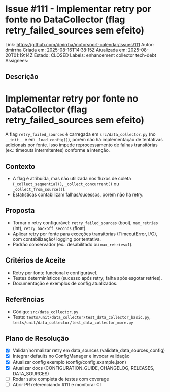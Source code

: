 # Issue #111 - Implementar retry por fonte no DataCollector (flag retry_failed_sources sem efeito)
Link: https://github.com/dmirrha/motorsport-calendar/issues/111
Autor: dmirrha
Criada em: 2025-08-16T14:38:15Z
Atualizada em: 2025-08-20T01:19:14Z
Estado: CLOSED
Labels: enhancement collector tech-debt 
Assignees: 

## Descrição
# Implementar retry por fonte no DataCollector (flag retry_failed_sources sem efeito)

A flag `retry_failed_sources` é carregada em `src/data_collector.py` (no `__init__` e em `_load_config()`), porém não há implementação de tentativas adicionais por fonte. Isso impede reprocessamento de falhas transitórias (ex.: timeouts intermitentes) conforme a intenção.

## Contexto
- A flag é atribuída, mas não utilizada nos fluxos de coleta (`_collect_sequential()`, `_collect_concurrent()` ou `_collect_from_source()`).
- Estatísticas contabilizam falhas/sucessos, porém não há retry.

## Proposta
- Tornar o retry configurável: `retry_failed_sources` (bool), `max_retries` (int), `retry_backoff_seconds` (float).
- Aplicar retry por fonte para exceções transitórias (TimeoutError, I/O), com contabilização/ logging por tentativa.
- Padrão conservador (ex.: desabilitado ou `max_retries=1`).

## Critérios de Aceite
- Retry por fonte funcional e configurável.
- Testes determinísticos (sucesso após retry; falha após esgotar retries).
- Documentação e exemplos de config atualizados.

## Referências
- Código: `src/data_collector.py`
- Tests: `tests/unit/data_collector/test_data_collector_basic.py`, `tests/unit/data_collector/test_data_collector_more.py`


## Plano de Resolução
- [x] Validar/normalizar retry em data_sources (validate_data_sources_config)
- [x] Integrar defaults no ConfigManager e invocar validação
- [x] Atualizar config exemplo (config/config.example.json)
- [x] Atualizar docs (CONFIGURATION_GUIDE, CHANGELOG, RELEASES, DATA_SOURCES)
- [ ] Rodar suíte completa de testes com coverage
- [ ] Abrir PR referenciando #111 e monitorar CI
